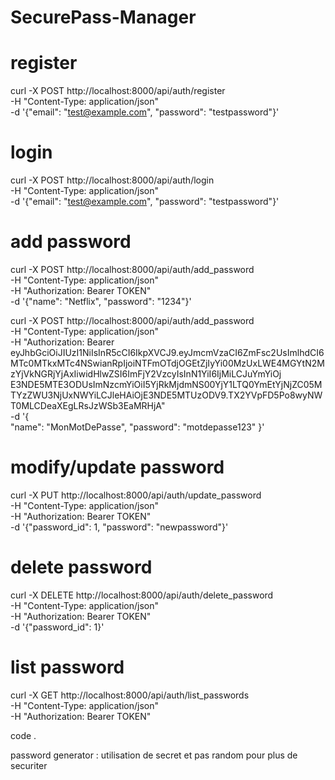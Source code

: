 # SecurePass-Manager 

# register
curl -X POST http://localhost:8000/api/auth/register \
     -H "Content-Type: application/json" \
     -d '{"email": "test@example.com", "password": "testpassword"}'

# login
curl -X POST http://localhost:8000/api/auth/login \
     -H "Content-Type: application/json" \
     -d '{"email": "test@example.com", "password": "testpassword"}'

# add password
curl -X POST http://localhost:8000/api/auth/add_password \
     -H "Content-Type: application/json" \
     -H "Authorization: Bearer TOKEN" \
     -d '{"name": "Netflix", "password": "1234"}'

curl -X POST http://localhost:8000/api/auth/add_password \
     -H "Content-Type: application/json" \
     -H "Authorization: Bearer eyJhbGciOiJIUzI1NiIsInR5cCI6IkpXVCJ9.eyJmcmVzaCI6ZmFsc2UsImlhdCI6MTc0MTkxMTc4NSwianRpIjoiNTFmOTdjOGEtZjIyYi00MzUxLWE4MGYtN2MzYjVkNGRjYjAxIiwidHlwZSI6ImFjY2VzcyIsInN1YiI6IjMiLCJuYmYiOj
E3NDE5MTE3ODUsImNzcmYiOiI5YjRkMjdmNS00YjY1LTQ0YmEtYjNjZC05MTYzZWU3NjUxNWYiLCJleHAiOjE3NDE5MTUzODV9.TX2YVpFD5Po8wyNWT0MLCDeaXEgLRsJzWSb3EaMRHjA" \
     -d '{                         
           "name": "MonMotDePasse",
           "password": "motdepasse123"
         }'

# modify/update password
curl -X PUT http://localhost:8000/api/auth/update_password \
     -H "Content-Type: application/json" \
     -H "Authorization: Bearer TOKEN" \
     -d '{"password_id": 1, "password": "newpassword"}'

# delete password
curl -X DELETE http://localhost:8000/api/auth/delete_password \
     -H "Content-Type: application/json" \
     -H "Authorization: Bearer TOKEN" \
     -d '{"password_id": 1}'
  
# list password 
curl -X GET http://localhost:8000/api/auth/list_passwords \
     -H "Content-Type: application/json" \
     -H "Authorization: Bearer TOKEN"

     

code .

password generator : utilisation de secret et pas random pour plus de securiter 
